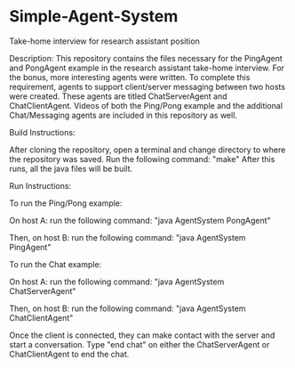 
# Simple-Agent-System
Take-home interview for research assistant position

Description:
This repository contains the files necessary for the PingAgent and PongAgent example in the research assistant take-home interview. For the bonus, more interesting agents were written. To complete this requirement, agents to support client/server messaging between two hosts were created. These agents are titled ChatServerAgent and ChatClientAgent. Videos of both the Ping/Pong example and the additional Chat/Messaging agents are included in this repository as well.

Build Instructions:

After cloning the repository, open a terminal and change directory to where the repository was saved.
Run the following command: "make"
After this runs, all the java files will be built.

Run Instructions:

To run the Ping/Pong example:

On host A:
run the following command: "java AgentSystem PongAgent"

Then, on host B:
run the following command: "java AgentSystem PingAgent"



To run the Chat example:

On host A:
run the following command: "java AgentSystem ChatServerAgent"

Then, on host B:
run the following command: "java AgentSystem ChatClientAgent"

Once the client is connected, they can make contact with the server and start a conversation.
Type "end chat" on either the ChatServerAgent or ChatClientAgent to end the chat.
